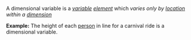 A dimensional variable is a *[variable](https://github.com/gcassel/Modular-Organization-Terminology/blob/master/terms/variable.md) [element](https://github.com/gcassel/Modular-Organization-Terminology/blob/master/terms/element.md)* which *varies only by [location](https://github.com/gcassel/Modular-Organization-Terminology/blob/master/terms/location.md) within a [dimension](https://github.com/gcassel/Modular-Organization-Terminology/blob/master/terms/dimension.md)*

**Example:** The height of each [person](https://github.com/gcassel/Modular-Organization-Terminology/blob/master/terms/person.md) in line for a carnival ride is a dimensional variable.
